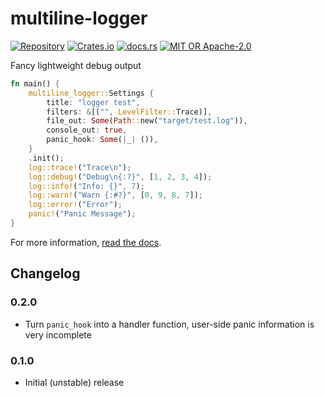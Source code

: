 # multiline-logger
[![Repository](https://img.shields.io/badge/repository-GitHub-brightgreen.svg)](https://github.com/1e1001/rsutil/tree/main/multiline-logger)
[![Crates.io](https://img.shields.io/crates/v/multiline-logger)](https://crates.io/crates/multiline-logger)
[![docs.rs](https://img.shields.io/docsrs/multiline-logger)](https://docs.rs/multiline-logger)
[![MIT OR Apache-2.0](https://img.shields.io/crates/l/multiline-logger)](https://github.com/1e1001/rsutil/blob/main/multiline-logger/README.md#License)

Fancy lightweight debug output

```rs
fn main() {
	multiline_logger::Settings {
		title: "logger test",
		filters: &[("", LevelFilter::Trace)],
		file_out: Some(Path::new("target/test.log")),
		console_out: true,
		panic_hook: Some(|_| ()),
	}
	.init();
	log::trace!("Trace\n");
	log::debug!("Debug\n{:?}", [1, 2, 3, 4]);
	log::info!("Info: {}", 7);
	log::warn!("Warn {:#?}", [0, 9, 8, 7]);
	log::error!("Error");
	panic!("Panic Message");
}
```

For more information, [read the docs](https://docs.rs/multiline-logger).

## Changelog
### 0.2.0
- Turn `panic_hook` into a handler function, user-side panic information is very incomplete
### 0.1.0
- Initial (unstable) release
